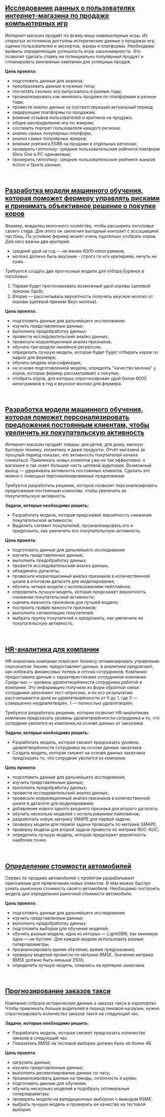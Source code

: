 ## [Исследование данных о пользователях интернет-магазина по продаже компьютерных игр](https://github.com/Olzhas-kaz/Practicum_projects/blob/main/online_store_games/Online_store_Strimchik.ipynb)

Интернет-магазин продаёт по всему миру компьютерные игры. Из открытых источников доступны исторические данные о продажах игр, оценки пользователей и экспертов, жанры и платформы. Необходимо выявить определяющие успешность игры закономерности. Это позволит сделать ставку на потенциально популярный продукт и спланировать рекламные кампании для успешных продаж.

**Цель проекта:**
- подготовить данные для анализа;
- преобразовать данные в нужные типы;
- посчитать сколько игр выпускалось в разные годы;
- проанализировать как менялись продажи по платформам в разные годы;
- провести анализ данных за соответствующий актуальный период;
- лидирующие платформы по продажам;
- влияние отзывов пользователей и критиков на продажи;
- общее распределение игр по жанрам;
- составить портрет пользователя каждого региона;
- анализ самых популярных платформ;
- анализ самых популярных жанров;
- влияние рейтинга ESRB на продажи в отдельных регионах;
- проверить гиппотизу: средние пользовательские рейтинги платформ Xbox One и PC одинаковые;
- проверить гиппотизу: средние пользовательские рейтинги жанров Action и Sports разные.
<br><br><br>

## [Разработка модели машинного обучения, которая поможет фермеру управлять рисками и принимать объективное решение о покупке коров](https://github.com/Olzhas-kaz/Practicum_projects/blob/main/farm/Farm.ipynb)

Фермер, владелец молочного хозяйства, чтобы расширить поголовье своего стада. Для этого он заключил выгодный контракт с ассоциацией пастбищ.
По условию фермер может очень тщательно отобрать коров. Для него важны два критерия:<br>
- средний удой за год — не менее 6000 килограммов;
- молоко должно быть вкусным - строго по его критериям, ничуть не хуже.

Требуется создать две прогнозные модели для отбора бурёнок в поголовье:
1. Первая будет прогнозировать возможный удой коровы (целевой признак Удой);
2. Вторая — рассчитывать вероятность получить вкусное молоко от коровы (целевой признак Вкус молока).

**Цель проекта:**
- подготовить данные для дальнейшего исслелования;
- изучить представленные данные;
- выполнить предобработку данных;
- провести исследовательский анализ данных;
- провесьти корреляционный анализ признаков;
- обучить три модели линейной регрессии;
- определить лучшую модель, которая будет будет отбирать коров по надою для фермера;
- обучить модель классификации;
- на основе подготовленной модели, определть "качество молока" у коров, которые фермер рассматривает к покупке;
- отобрать коров, для которых спрогнозирован удой более 6000 килограммов в год и вкусное молоко для фермера.
<br><br><br>

## [Разработка модели машинного обучения, которая поможет персонализировать предложения постоянным клиентам, чтобы увеличить их покупательскую активность](https://github.com/Olzhas-kaz/Practicum_projects/blob/main/online_store_onclick/online_store_oneclick.ipynb)

Интернет-магазин продаёт товары: для детей, для дома, мелкую бытовую технику, косметику и даже продукты. Отчёт магазина за прошлый период показал, что активность покупателей начала снижаться. Привлекать новых клиентов уже не так эффективно: о магазине и так знает большая часть целевой аудитории. Возможный выход — удерживать активность постоянных клиентов. Сделать это можно с помощью персонализированных предложений.<br>

Требуется разработать решение, которое позволит персонализировать предложения постоянным клиентам, чтобы увеличить их покупательскую активность.<br>

**Задачи, которые необходимо решить:**
- Разработать модель, которая предскажет вероятность снижения покупательской активности;
- Выделить сегмент покупателей, проанализировать его и предложить, как увеличить его покупательскую активность.
  
**Цель проекта:**
- подготовить данные для дальнейшего исследования;
- изучить представленные данные;
- выполнить предобработку данных;
- провести исследовательский анализ данных;
- объединить датасеты;
- провесьти корреляционный анализ признаков в количественной шкале в итоговом датасете для моделирования;
- обучить четыре модели с использованием пайплайнов;
- определить лучшую модель, которая предскажет вероятность снижения покупательской активности;
- оценить важность признаков для лучшей модели;
- построить график важности признаков;
- выполнить сегментацию покупателей;
- выбрать группу покупателей и предложить, как увеличить ее покупательскую активность.
<br><br><br>

## [HR-аналитика для компании](https://github.com/Olzhas-kaz/Practicum_projects/blob/main/HR_analytics/hr_analytics.ipynb)

HR-аналитики компании помогают бизнесу оптимизировать управление персоналом: бизнес предоставляет данные, а аналитики предлагают, как избежать финансовых потерь и оттока сотрудников. Компания предоставила данные с характеристиками сотрудников компании. Среди них — уровень удовлетворённости сотрудника работой в компании. Эту информацию получили из форм обратной связи: сотрудники заполняют тест-опросник, и по его результатам рассчитывается доля их удовлетворённости от 0 до 1, где 0 — совершенно неудовлетворён, 1 — полностью удовлетворён.

Требуется разработать решение, которое позволит HR-аналитикам компании предсказать уровень удовлетворённости сотрудника и то, что сотрудник уволится из компании,на основе данных от заказчика.

**Задачи, которые необходимо решить:**
- Разработать модель, которая сможет предсказать уровень удовлетворённости сотрудника на основе данных заказчика.
- Создать модель, которая сможет на основе данных заказчика предсказать то, что сотрудник уволится из компании.

**Цель проекта:**
- подготовить данные для дальнейшего исследования;
- изучить представленные данные;
- выполнить предобработку данных;
- провести исследовательский анализ данных;
- провесьти корреляционный анализ признаков в количественной шкале в датасете для моделирования;
- добавление нового одного входного признака для второго датасета;
- обучить несколько моделей с использованием пайплайнов;
- разработать новую метрику SMAPE для первой задачи;
- проверку модели для первой задачи проводить по метрике SMAPE;
- проверку модели для второй задачи провести по метрике ROC-AUC;
- определить лучшую модель, которая предскажет вероятность наиболее точно.
  <br><br><br>

## [Определение стоимости автомобилей](https://github.com/Olzhas-kaz/Practicum_projects/blob/main/car_sales_service/car_sales_service.ipynb)

Сервис по продаже автомобилей с пробегом  разрабатывает приложение для привлечения новых клиентов. В нём можно быстро узнать рыночную стоимость своего автомобиля. Необходимо построить модель для определения рыночной стоимости автомобиля.

**Цель проекта:**
- подготовить данные для дальнейшего исследования;
- изучить представленные данные;
- выполнить предобработку данных;
- подготовить выборки для обучения моделей;
- обучить разные модели, одна из которых — LightGBM, как минимум одна — не бустинг. Для каждой модели использовать разные гиперпараметры;
- проанализировать время обучения, время предсказания;
- проверку моделей провести по метрике RMSE. Значение метрики RMSE должно быть меньше 2500;
- определить лучшую модель, опираясь на критерии заказчика.
  <br><br><br>

## [Прогнозирование заказов такси](https://github.com/Olzhas-kaz/Practicum_projects/blob/main/taxi/taxi.ipynb)

Компания собрала исторические данные о заказах такси в аэропортах. Чтобы привлекать больше водителей в период пиковой нагрузки, нужно спрогнозировать количество заказов такси на следующий час.

**Задачи, которые необходимо решить:**
- Разработать модель, которая сможет предсказать количество заказов в следующий час.
- Показатель RMSE на тестовой выборке должен быть не более 48.

**Цель проекта:**
- загрузить данные;
- изучить представленные данные;
- выполнить ресемплирование данных по часу;
- проанализировать данные на тренды, сезонность и шумы;
- подготовить данные для обучения;
- обучить несколько моделей и подобрать оптимальные гиперпараметры;
- проверить модели на валидационных выборках с выводом RSME;
- выбрать лучшую модель и проверить ее качество на тестовой выборке.







